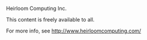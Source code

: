 Heirloom Computing Inc.

This content is freely available to all.

For more info, see http://www.heirloomcomputing.com/
